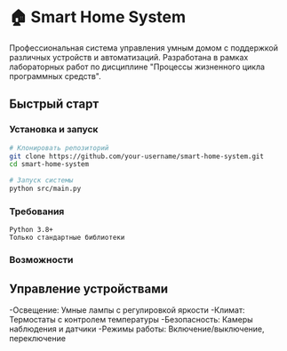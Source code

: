 # 🏠 Smart Home System

Профессиональная система управления умным домом с поддержкой различных устройств и автоматизаций. Разработана в рамках лабораторных работ по дисциплине "Процессы жизненного цикла программных средств".

## Быстрый старт

### Установка и запуск

```bash
# Клонировать репозиторий
git clone https://github.com/your-username/smart-home-system.git
cd smart-home-system

# Запуск системы
python src/main.py
```

### Требования
    Python 3.8+
    Только стандартные библиотеки

### Возможности

## Управление устройствами
-Освещение: Умные лампы с регулировкой яркости
-Климат: Термостаты с контролем температуры
-Безопасность: Камеры наблюдения и датчики
-Режимы работы: Включение/выключение, переключение
